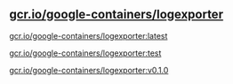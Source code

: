 
[gcr.io/google-containers/logexporter](https://hub.docker.com/r/anjia0532/google-containers.logexporter/tags/)
-----


[gcr.io/google-containers/logexporter:latest](https://hub.docker.com/r/anjia0532/google-containers.logexporter/tags/)


[gcr.io/google-containers/logexporter:test](https://hub.docker.com/r/anjia0532/google-containers.logexporter/tags/)


[gcr.io/google-containers/logexporter:v0.1.0](https://hub.docker.com/r/anjia0532/google-containers.logexporter/tags/)


